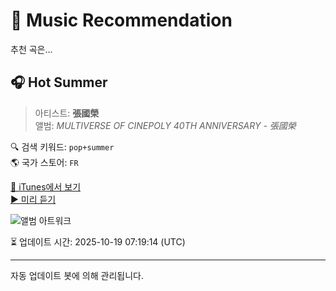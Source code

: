 
# 🎵 Music Recommendation

추천 곡은...

## 🎧 Hot Summer  
> 아티스트: **張國榮**  
> 앨범: _MULTIVERSE OF CINEPOLY 40TH ANNIVERSARY - 張國榮_  

🔍 검색 키워드: `pop+summer`  
🌎 국가 스토어: `FR`

[🔗 iTunes에서 보기](https://music.apple.com/fr/album/hot-summer/1845339688?i=1845339919&uo=4)  
[▶️ 미리 듣기](https://audio-ssl.itunes.apple.com/itunes-assets/AudioPreview211/v4/f2/42/2e/f2422e31-40c6-955c-5abd-6ad1e23cd078/mzaf_2568459398093309627.plus.aac.p.m4a)

![앨범 아트워크](https://is1-ssl.mzstatic.com/image/thumb/Music221/v4/57/0e/7b/570e7b54-9547-793e-3a5a-bcb2dc5c7801/25UM1IM50886.rgb.jpg/100x100bb.jpg)

⏳ 업데이트 시간: 2025-10-19 07:19:14 (UTC)

---
자동 업데이트 봇에 의해 관리됩니다.

